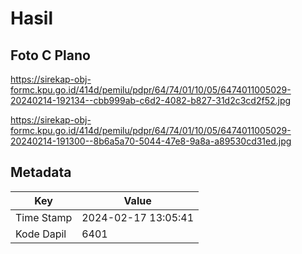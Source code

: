 # Hasil

## Foto C Plano

https://sirekap-obj-formc.kpu.go.id/414d/pemilu/pdpr/64/74/01/10/05/6474011005029-20240214-192134--cbb999ab-c6d2-4082-b827-31d2c3cd2f52.jpg

https://sirekap-obj-formc.kpu.go.id/414d/pemilu/pdpr/64/74/01/10/05/6474011005029-20240214-191300--8b6a5a70-5044-47e8-9a8a-a89530cd31ed.jpg


## Metadata

| Key        | Value               |
| ---------- | ------------------- |
| Time Stamp | 2024-02-17 13:05:41 |
| Kode Dapil | 6401                |



